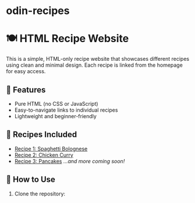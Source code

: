 # odin-recipes
# 🍽️ HTML Recipe Website

This is a simple, HTML-only recipe website that showcases different recipes using clean and minimal design. Each recipe is linked from the homepage for easy access.

## 📂 Features
- Pure HTML (no CSS or JavaScript)
- Easy-to-navigate links to individual recipes
- Lightweight and beginner-friendly

## 📌 Recipes Included
- [Recipe 1: Spaghetti Bolognese](#)
- [Recipe 2: Chicken Curry](#)
- [Recipe 3: Pancakes](#)
*...and more coming soon!*

## 📁 How to Use
1. Clone the repository:
